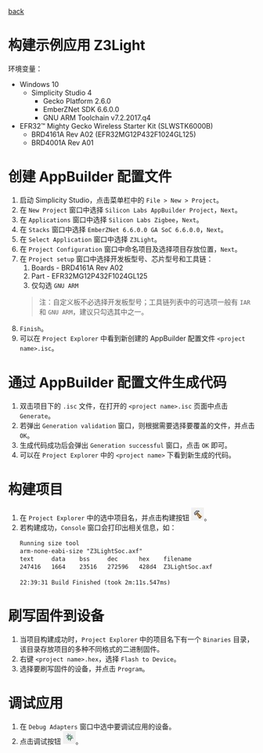 [back](../README.md)

# 构建示例应用 Z3Light

环境变量：

* Windows 10
  * Simplicity Studio 4
    * Gecko Platform 2.6.0
    * EmberZNet SDK 6.6.0.0
    * GNU ARM Toolchain v7.2.2017.q4
* EFR32™ Mighty Gecko Wireless Starter Kit (SLWSTK6000B)
  * BRD4161A Rev A02 (EFR32MG12P432F1024GL125)
  * BRD4001A Rev A01

# 创建 AppBuilder 配置文件

1. 启动 Simplicity Studio，点击菜单栏中的 `File > New > Project`。
2. 在 `New Project` 窗口中选择 `Silicon Labs AppBuilder Project`，`Next`。
3. 在 `Applications` 窗口中选择 `Silicon Labs Zigbee`，`Next`。
4. 在 `Stacks` 窗口中选择 `EmberZNet 6.6.0.0 GA SoC 6.6.0.0`，`Next`。
5. 在 `Select Application` 窗口中选择 `Z3Light`。
6. 在 `Project Configuration` 窗口中命名项目及选择项目存放位置，`Next`。
7. 在 `Project setup` 窗口中选择开发板型号、芯片型号和工具链：
   1. Boards - BRD4161A Rev A02
   2. Part - EFR32MG12P432F1024GL125
   3. 仅勾选 `GNU ARM`
    > 注：自定义板不必选择开发板型号；工具链列表中的可选项一般有 `IAR` 和 `GNU ARM`，建议只勾选其中之一。
8. `Finish`。
9.  可以在 `Project Explorer` 中看到新创建的 AppBuilder 配置文件 `<project name>.isc`。

# 通过 AppBuilder 配置文件生成代码

1. 双击项目下的 `.isc` 文件，在打开的 `<project name>.isc` 页面中点击 `Generate`。
2. 若弹出 `Generation validation` 窗口，则根据需要选择要覆盖的文件，并点击 `OK`。
3. 生成代码成功后会弹出 `Generation successful` 窗口，点击 `OK` 即可。
4. 可以在 `Project Explorer` 中的 `<project name>` 下看到新生成的代码。

# 构建项目

1. 在 `Project Explorer` 中的选中项目名，并点击构建按钮 ![build](./build.jpg)。
2. 若构建成功，`Console` 窗口会打印出相关信息，如：
    ```
    Running size tool
    arm-none-eabi-size "Z3LightSoc.axf"
    text     data    bss     dec      hex    filename
    247416   1664    23516   272596   428d4  Z3LightSoc.axf

    22:39:31 Build Finished (took 2m:11s.547ms)
    ```

# 刷写固件到设备

1. 当项目构建成功时，`Project Explorer` 中的项目名下有一个 `Binaries` 目录，该目录存放项目的多种不同格式的二进制固件。
2. 右键 `<project name>.hex`，选择 `Flash to Device`。
3. 选择要刷写固件的设备，并点击 `Program`。

# 调试应用

1. 在 `Debug Adapters` 窗口中选中要调试应用的设备。
2. 点击调试按钮 ![debug](./debug.jpg)。
